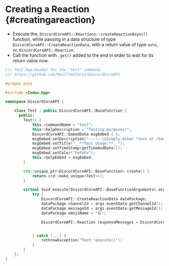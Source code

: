 Creating a Reaction {#creatingareaction}
============
- Execute the, `DiscordCoreAPI::Reactions::createReactionAsync()` function, while passing in a data structure of type `DiscordCoreAPI::CreateReactionData`, with a return value of type `auto`, or, `DiscordCoreAPI::Reaction`.
- Call the function with `.get()` added to the end in order to wait for its return value now.

```cpp
/// Test.hpp-Header for the "test" command.
/// https://github.com/RealTimeChris/DiscordCoreAPI

#pragma once

#include <Index.hpp>

namespace DiscordCoreAPI {

	class Test : public DiscordCoreAPI::BaseFunction {
	  public:
		Test() {
			this->commandName = "test";
			this->helpDescription = "Testing purposes!";
			DiscordCoreAPI::EmbedData msgEmbed { };
			msgEmbed.setDescription("------\nSimply enter !test or /test!\n------");
			msgEmbed.setTitle("__**Test Usage:**__");
			msgEmbed.setTimeStamp(getTimeAndDate());
			msgEmbed.setColor("FeFeFe");
			this->helpEmbed = msgEmbed;
		}

		std::unique_ptr<DiscordCoreAPI::BaseFunction> create() {
			return std::make_unique<Test>();
		}

		virtual Void execute(DiscordCoreAPI::BaseFunctionArguments& args) {
			try {
				DiscordCoreAPI::CreateReactionData dataPackage;
				dataPackage.channelId = args.eventData.getChannelId();
				dataPackage.messageId = args.eventData.getMessageId();
				dataPackage.emojiName = "😆";

				DiscordCoreAPI::Reaction responseMessages = DiscordCoreAPI::Reactions::createReactionAsync(dataPackage).get();


			} catch (...) {
				rethrowException("Test::execute()");
			}
		}
	};
}
```
